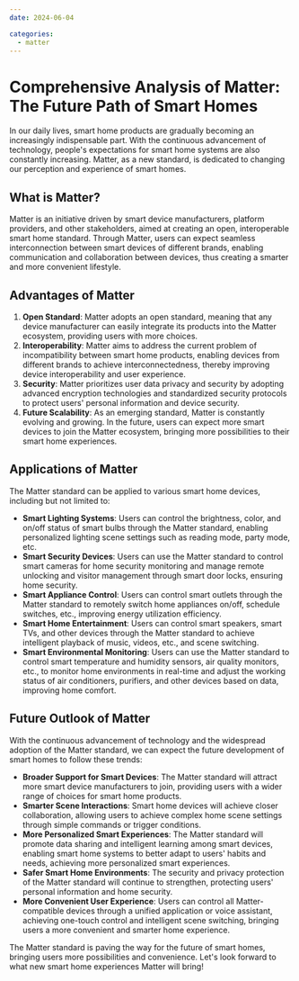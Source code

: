 ```yaml
---
date: 2024-06-04

categories:
  - matter
---
```






# Comprehensive Analysis of Matter: The Future Path of Smart Homes

In our daily lives, smart home products are gradually becoming an increasingly indispensable part. With the continuous advancement of technology, people's expectations for smart home systems are also constantly increasing. Matter, as a new standard, is dedicated to changing our perception and experience of smart homes.

## What is Matter?

Matter is an initiative driven by smart device manufacturers, platform providers, and other stakeholders, aimed at creating an open, interoperable smart home standard. Through Matter, users can expect seamless interconnection between smart devices of different brands, enabling communication and collaboration between devices, thus creating a smarter and more convenient lifestyle.

## Advantages of Matter

1. **Open Standard**: Matter adopts an open standard, meaning that any device manufacturer can easily integrate its products into the Matter ecosystem, providing users with more choices.
2. **Interoperability**: Matter aims to address the current problem of incompatibility between smart home products, enabling devices from different brands to achieve interconnectedness, thereby improving device interoperability and user experience.
3. **Security**: Matter prioritizes user data privacy and security by adopting advanced encryption technologies and standardized security protocols to protect users' personal information and device security.
4. **Future Scalability**: As an emerging standard, Matter is constantly evolving and growing. In the future, users can expect more smart devices to join the Matter ecosystem, bringing more possibilities to their smart home experiences.

## Applications of Matter

The Matter standard can be applied to various smart home devices, including but not limited to:

- **Smart Lighting Systems**: Users can control the brightness, color, and on/off status of smart bulbs through the Matter standard, enabling personalized lighting scene settings such as reading mode, party mode, etc.
- **Smart Security Devices**: Users can use the Matter standard to control smart cameras for home security monitoring and manage remote unlocking and visitor management through smart door locks, ensuring home security.
- **Smart Appliance Control**: Users can control smart outlets through the Matter standard to remotely switch home appliances on/off, schedule switches, etc., improving energy utilization efficiency.
- **Smart Home Entertainment**: Users can control smart speakers, smart TVs, and other devices through the Matter standard to achieve intelligent playback of music, videos, etc., and scene switching.
- **Smart Environmental Monitoring**: Users can use the Matter standard to control smart temperature and humidity sensors, air quality monitors, etc., to monitor home environments in real-time and adjust the working status of air conditioners, purifiers, and other devices based on data, improving home comfort.

## Future Outlook of Matter

With the continuous advancement of technology and the widespread adoption of the Matter standard, we can expect the future development of smart homes to follow these trends:

- **Broader Support for Smart Devices**: The Matter standard will attract more smart device manufacturers to join, providing users with a wider range of choices for smart home products.
- **Smarter Scene Interactions**: Smart home devices will achieve closer collaboration, allowing users to achieve complex home scene settings through simple commands or trigger conditions.
- **More Personalized Smart Experiences**: The Matter standard will promote data sharing and intelligent learning among smart devices, enabling smart home systems to better adapt to users' habits and needs, achieving more personalized smart experiences.
- **Safer Smart Home Environments**: The security and privacy protection of the Matter standard will continue to strengthen, protecting users' personal information and home security.
- **More Convenient User Experience**: Users can control all Matter-compatible devices through a unified application or voice assistant, achieving one-touch control and intelligent scene switching, bringing users a more convenient and smarter home experience.

The Matter standard is paving the way for the future of smart homes, bringing users more possibilities and convenience. Let's look forward to what new smart home experiences Matter will bring!
